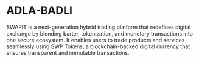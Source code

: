 # ADLA-BADLI
SWAPIT is a next-generation hybrid trading platform that redefines digital exchange by blending barter, tokenization, and monetary transactions into one secure ecosystem. It enables users to trade products and services seamlessly using SWP Tokens, a blockchain-backed digital currency that ensures transparent and immutable transactions.      
